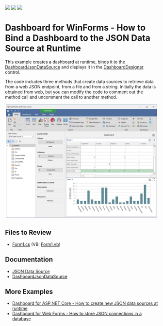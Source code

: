 <!-- default badges list -->
![](https://img.shields.io/endpoint?url=https://codecentral.devexpress.com/api/v1/VersionRange/202766252/19.2.1%2B)
[![](https://img.shields.io/badge/Open_in_DevExpress_Support_Center-FF7200?style=flat-square&logo=DevExpress&logoColor=white)](https://supportcenter.devexpress.com/ticket/details/T828531)
[![](https://img.shields.io/badge/📖_How_to_use_DevExpress_Examples-e9f6fc?style=flat-square)](https://docs.devexpress.com/GeneralInformation/403183)
<!-- default badges end -->

# Dashboard for WinForms - How to Bind a Dashboard to the JSON Data Source at Runtime

This example creates a dashboard at runtime, binds it to the [DashboardJsonDataSource](https://docs.devexpress.com/Dashboard/DevExpress.DashboardCommon.DashboardJsonDataSource) and displays it in the [DashboardDesigner](https://docs.devexpress.com/Dashboard/DevExpress.DashboardWin.DashboardDesigner) control.

The code includes three methods that create data sources to retrieve data from a web JSON endpoint, from a file and from a string. Initially the data is obtained from web, but you can modify the code to comment out the method call and uncomment the call to another method.

![](/images/screenshot.png)

## Files to Review 

* [Form1.cs](./CS/DashboardJsonExample/Form1.cs) (VB: [Form1.vb](./VB/DashboardJsonExample/Form1.vb))


## Documentation

* [JSON Data Source](https://docs.devexpress.com/Dashboard/401312/winforms-dashboard/winforms-designer/create-dashboards-in-the-winforms-designer/providing-data/json-data-source?p=netframework)
* [DashboardJsonDataSource](https://docs.devexpress.com/Dashboard/DevExpress.DashboardCommon.DashboardJsonDataSource?p=netframework)

## More Examples

* [Dashboard for ASP.NET Core - How to create new JSON data sources at runtime](https://github.com/DevExpress-Examples/asp-net-core-dashboard-create-json-connections)
* [Dashboard for Web Forms - How to store JSON connections in a database](https://github.com/DevExpress-Examples/web-dashboard-how-to-store-json-connections-in-database)
